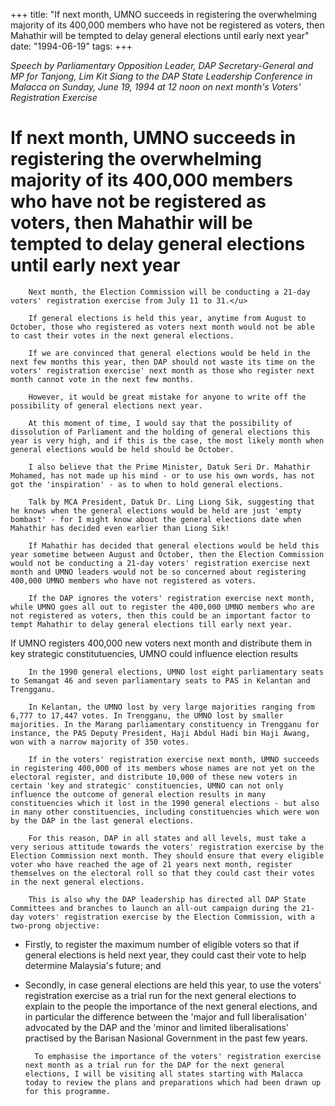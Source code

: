 +++ 
title: "If next month, UMNO succeeds in registering the overwhelming majority of its 400,000 members who have not be registered as voters, then Mahathir will be tempted to delay general elections until early next year"
date: "1994-06-19"
tags:
+++

_Speech by Parliamentary Opposition Leader, DAP Secretary-General and MP for Tanjong, Lim Kit Siang to the DAP State Leadership Conference in Malacca on Sunday, June 19, 1994 at 12 noon on next month's Voters' Registration Exercise_

# If next month, UMNO succeeds in registering the overwhelming majority of its 400,000 members who have not be registered as voters, then Mahathir will be tempted to delay general elections until early next year

		Next month, the Election Commission will be conducting a 21-day voters' registration exercise from July 11 to 31.</u>

		If general elections is held this year, anytime from August to October, those who registered as voters next month would not be able to cast their votes in the next general elections.

		If we are convinced that general elections would be held in the next few months this year, then DAP should not waste its time on the voters' registration exercise' next month as those who register next month cannot vote in the next few months.

		However, it would be great mistake for anyone to write off the possibility of general elections next year.

		At this moment of time, I would say that the possibility of dissolution of Parliament and the holding of general elections this year is very high, and if this is the case, the most likely month when general elections would be held should be October.

		I also believe that the Prime Minister, Datuk Seri Dr. Mahathir Mohamed, has not made up his mind - or to use his own words, has not got the 'inspiration' - as to when to hold general elections.

		Talk by MCA President, Datuk Dr. Ling Liong Sik, suggesting that he knows when the general elections would be held are just 'empty bombast' - for I might know about the general elections date when Mahathir has decided even earlier than Liong Sik!

		If Mahathir has decided that general elections would be held this year sometime between August and October, then the Election Commission would not be conducting a 21-day voters' registration exercise next month and UMNO leaders would not be so concerned about registering 400,000 UMNO members who have not registered as voters.

		If the DAP ignores the voters' registration exercise next month, while UMNO goes all out to register the 400,000 UMNO members who are not registered as voters, then this could be an important factor to tempt Mahathir to delay general elections till early next year.

If UMNO registers 400,000 new voters next month and distribute them in key strategic constitutuencies, UMNO could influence election results

		In the 1990 general elections, UMNO lost eight parliamentary seats to Semangat 46 and seven parliamentary seats to PAS in Kelantan and Trengganu.

		In Kelantan, the UMNO lost by very large majorities ranging from 6,777 to 17,447 votes. In Trengganu, the UMNO lost by smaller majorities. In the Marang parliamentary constituency in Trengganu for instance, the PAS Deputy President, Haji Abdul Hadi bin Haji Awang, won with a narrow majority of 350 votes.

		If in the voters' registration exercise next month, UMNO succeeds in registering 400,000 of its members whose names are not yet on the electoral register, and distribute 10,000 of these new voters in certain 'key and strategic' constituencies, UMNO can not only influence the outcome of general election results in many constituencies which it lost in the 1990 general elections - but also in many other constituencies, including constituencies which were won by the DAP in the last general elections.

		For this reason, DAP in all states and all levels, must take a very serious attitude towards the voters' registration exercise by the Election Commission next month. They should ensure that every eligible voter who have reached the age of 21 years next month, register themselves on the electoral roll so that they could cast their votes in the next general elections.

		This is also why the DAP leadership has directed all DAP State Committees and branches to launch an all-out campaign during the 21-day voters' registration exercise by the Election Commission, with a two-prong objective:

* Firstly, to register the maximum  number of eligible voters so that if general  elections is held next year, they could cast their vote to help determine Malaysia's future; and

* Secondly, in case general elections are held this year, to use the voters' registration exercise as a trial run for the next general elections to explain to the people the importance of the next general elections, and in particular the difference between the 'major and full liberalisation' advocated by the DAP and the 'minor and limited liberalisations' practised by the Barisan Nasional Government in the past few years.

		To emphasise the importance of the voters' registration exercise next month as a trial run for the DAP for the next general elections, I will be visiting all states starting with Malacca today to review the plans and preparations which had been drawn up for this programme.
 
